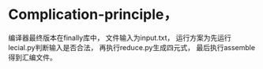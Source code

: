 # Complication-principle，
编译器最终版本在finally库中，
文件输入为input.txt，
运行方案为先运行lecial.py判断输入是否合法，
再执行reduce.py生成四元式，
最后执行assemble得到汇编文件。
